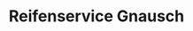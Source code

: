 ---
title: "Reifenservice Gnausch"
url: /ebersbach-neugersdorf/reifenservice-gnausch/
shop: Reifen
---